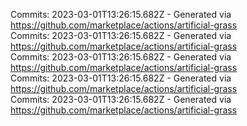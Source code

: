 Commits: 2023-03-01T13:26:15.682Z - Generated via https://github.com/marketplace/actions/artificial-grass
<br>
Commits: 2023-03-01T13:26:15.682Z - Generated via https://github.com/marketplace/actions/artificial-grass
<br>
Commits: 2023-03-01T13:26:15.682Z - Generated via https://github.com/marketplace/actions/artificial-grass
<br>
Commits: 2023-03-01T13:26:15.682Z - Generated via https://github.com/marketplace/actions/artificial-grass
<br>
Commits: 2023-03-01T13:26:15.682Z - Generated via https://github.com/marketplace/actions/artificial-grass
<br>
